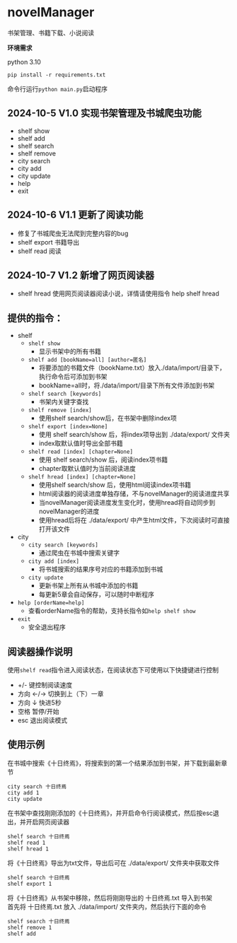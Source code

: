 # novelManager
书架管理、书籍下载、小说阅读

**环境需求**

python 3.10

```commandline
pip install -r requirements.txt
```

命令行运行`python main.py`启动程序

## 2024-10-5 V1.0 实现书架管理及书城爬虫功能
- shelf show
- shelf add
- shelf search
- shelf remove
- city search
- city add
- city update
- help 
- exit

## 2024-10-6 V1.1 更新了阅读功能
- 修复了书城爬虫无法爬到完整内容的bug
- shelf export 书籍导出
- shelf read 阅读

## 2024-10-7 V1.2 新增了网页阅读器
- shelf hread 使用网页阅读器阅读小说，详情请使用指令 help shelf hread

## 提供的指令：
- shelf
  - `shelf show`
    - 显示书架中的所有书籍
  - `shelf add [bookName=all] [author=匿名]`
    - 将要添加的书籍文件（bookName.txt）放入./data/import/目录下，执行命令后可添加到书架
    - bookName=all时，将./data/import/目录下所有文件添加到书架
  - `shelf search [keywords]`
    - 书架内关键字查找
  - `shelf remove [index]`
    - 使用shelf search/show后，在书架中删除index项
  - `shelf export [index=None]`
    - 使用 shelf search/show 后，将index项导出到 ./data/export/ 文件夹
    - index取默认值时导出全部书籍
  - `shelf read [index] [chapter=None]`
    - 使用 shelf search/show 后，阅读index项书籍
    - chapter取默认值时为当前阅读进度
  - `shelf hread [index] [chapter=None]`
    - 使用shelf search/show 后，使用html阅读index项书籍
    - html阅读器的阅读进度单独存储，不与novelManager的阅读进度共享
    - 当novelManager阅读进度发生变化时，使用hread将自动同步到novelManager的进度
    - 使用hread后将在 ./data/export/ 中产生html文件，下次阅读时可直接打开该文件
- city
  - `city search [keywords]`
    - 通过爬虫在书城中搜索关键字
  - `city add [index]`
    - 将书城搜索的结果序号对应的书籍添加到书城
  - `city update`
    - 更新书架上所有从书城中添加的书籍
    - 每更新5章会自动保存，可以随时中断程序
- `help [orderName=help]`
  - 查看orderName指令的帮助，支持长指令如`help shelf show`
- `exit`
  - 安全退出程序

## 阅读器操作说明

使用`shelf read`指令进入阅读状态，在阅读状态下可使用以下快捷键进行控制
- +/- 键控制阅读速度
- 方向 ←/→ 切换到上（下）一章
- 方向 ↓ 快进5秒
- 空格 暂停/开始
- esc 退出阅读模式

## 使用示例
在书城中搜索《十日终焉》，将搜索到的第一个结果添加到书架，并下载到最新章节
```commandline
city search 十日终焉
city add 1
city update
```

在书架中查找刚刚添加的《十日终焉》，并开启命令行阅读模式，然后按esc退出，并开启网页阅读器
```commandline
shelf search 十日终焉
shelf read 1
shelf hread 1
```

将《十日终焉》导出为txt文件，导出后可在 ./data/export/ 文件夹中获取文件
```commandline
shelf search 十日终焉
shelf export 1
```

将《十日终焉》从书架中移除，然后将刚刚导出的 十日终焉.txt 导入到书架\
首先将 十日终焉.txt 放入 ./data/import/ 文件夹内，然后执行下面的命令
```commandline
shelf search 十日终焉
shelf remove 1
shelf add
```
